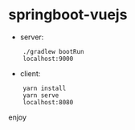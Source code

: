 # springboot-vuejs

* server:
```
    ./gradlew bootRun
    localhost:9000
```

* client:
```
    yarn install
    yarn serve
    localhost:8080
```

enjoy
